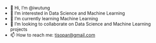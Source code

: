 - 👋 Hi, I’m @iwutung
- 👀 I’m interested in Data Science and Machine Learning
- 🌱 I’m currently learning Machine Learning
- 💞️ I’m looking to collaborate on Data Science and Machine Learning projects
- 📫 How to reach me: tisopar@gmail.com

<!---
iwutung/iwutung is a ✨ special ✨ repository because its `README.md` (this file) appears on your GitHub profile.
You can click the Preview link to take a look at your changes.
--->
